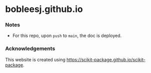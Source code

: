 # bobleesj.github.io

### Notes

- For this repo, upon `push` to `main`, the doc is deployed.

### Acknowledgements

This website is created using https://scikit-package.github.io/scikit-package.
